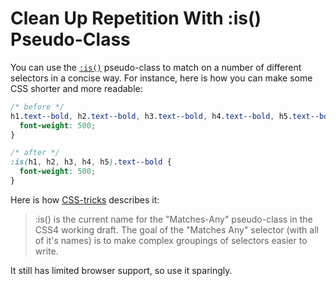 # Clean Up Repetition With :is() Pseudo-Class

You can use the [`:is()`](https://developer.mozilla.org/en-US/docs/Web/CSS/:is)
pseudo-class to match on a number of different selectors in a concise way. For
instance, here is how you can make some CSS shorter and more readable:

```css
/* before */
h1.text--bold, h2.text--bold, h3.text--bold, h4.text--bold, h5.text--bold {
  font-weight: 500;
}

/* after */
:is(h1, h2, h3, h4, h5).text--bold {
  font-weight: 500;
}
```

Here is how [CSS-tricks](https://css-tricks.com/almanac/selectors/i/is/)
describes it:

> :is() is the current name for the "Matches-Any" pseudo-class in the CSS4
working draft. The goal of the "Matches Any" selector (with all of it's names)
is to make complex groupings of selectors easier to write.

It still has limited browser support, so use it sparingly.
